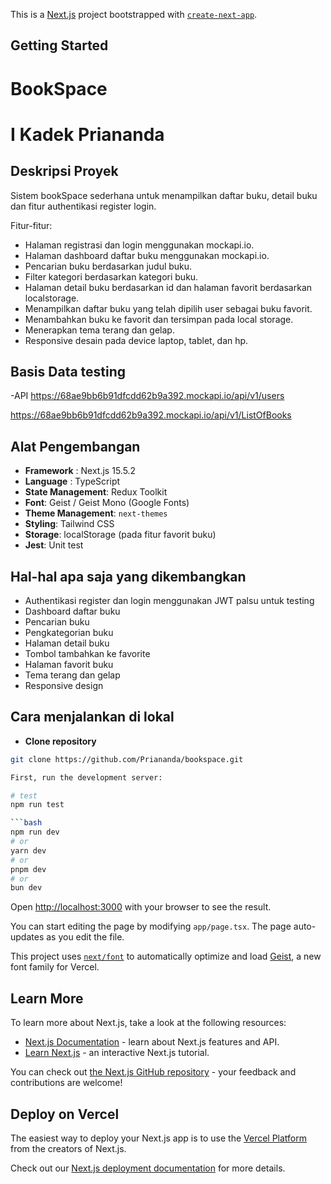 This is a [Next.js](https://nextjs.org) project bootstrapped with [`create-next-app`](https://nextjs.org/docs/app/api-reference/cli/create-next-app).

## Getting Started

# BookSpace


# I Kadek Priananda

## Deskripsi Proyek
Sistem bookSpace sederhana untuk menampilkan daftar buku, detail buku dan fitur authentikasi register login.

Fitur-fitur:
- Halaman registrasi dan login menggunakan mockapi.io.
- Halaman dashboard daftar buku menggunakan mockapi.io.
- Pencarian buku berdasarkan judul buku.
- Filter kategori berdasarkan kategori buku.
- Halaman detail buku berdasarkan id dan halaman favorit berdasarkan localstorage.
- Menampilkan daftar buku yang telah dipilih user sebagai buku favorit.
- Menambahkan buku ke favorit dan tersimpan pada local storage.
- Menerapkan tema terang dan gelap.
- Responsive desain pada device laptop, tablet, dan hp.

## Basis Data testing
-API
https://68ae9bb6b91dfcdd62b9a392.mockapi.io/api/v1/users

https://68ae9bb6b91dfcdd62b9a392.mockapi.io/api/v1/ListOfBooks

## Alat Pengembangan
- **Framework** : Next.js 15.5.2
- **Language**  : TypeScript
- **State Management**: Redux Toolkit
- **Font**: Geist / Geist Mono (Google Fonts)
- **Theme Management**: `next-themes`
- **Styling**: Tailwind CSS
- **Storage**: localStorage (pada fitur favorit buku)
- **Jest**: Unit test

## Hal-hal apa saja yang dikembangkan
- Authentikasi register dan login menggunakan JWT palsu untuk testing
- Dashboard daftar buku
- Pencarian buku
- Pengkategorian buku
- Halaman detail buku 
- Tombol tambahkan ke favorite
- Halaman favorit buku
- Tema terang dan gelap
- Responsive design

## Cara menjalankan di lokal 
- **Clone repository**  
```bash
git clone https://github.com/Priananda/bookspace.git

First, run the development server:

# test
npm run test

```bash
npm run dev
# or
yarn dev
# or
pnpm dev
# or
bun dev
```

Open [http://localhost:3000](http://localhost:3000) with your browser to see the result.

You can start editing the page by modifying `app/page.tsx`. The page auto-updates as you edit the file.

This project uses [`next/font`](https://nextjs.org/docs/app/building-your-application/optimizing/fonts) to automatically optimize and load [Geist](https://vercel.com/font), a new font family for Vercel.

## Learn More

To learn more about Next.js, take a look at the following resources:

- [Next.js Documentation](https://nextjs.org/docs) - learn about Next.js features and API.
- [Learn Next.js](https://nextjs.org/learn) - an interactive Next.js tutorial.

You can check out [the Next.js GitHub repository](https://github.com/vercel/next.js) - your feedback and contributions are welcome!

## Deploy on Vercel

The easiest way to deploy your Next.js app is to use the [Vercel Platform](https://vercel.com/new?utm_medium=default-template&filter=next.js&utm_source=create-next-app&utm_campaign=create-next-app-readme) from the creators of Next.js.

Check out our [Next.js deployment documentation](https://nextjs.org/docs/app/building-your-application/deploying) for more details.

